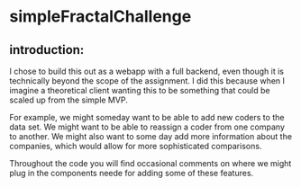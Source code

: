 # simpleFractalChallenge
## introduction:
I chose to build this out as a webapp with a full backend, even though it is technically beyond the scope of the assignment.
I did this because when I imagine a theoretical client wanting this to be something that could be scaled up from the simple MVP.

For example, we might someday want to be able to add new coders to the data set. 
We might want to be able to reassign a coder from one company to another.
We might also want to some day add more information about the companies, which would allow for more sophisticated comparisons.

Throughout the code you will find occasional comments on where we might plug in the components neede for adding some of these features. 